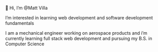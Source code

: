 👋 Hi, I’m @Matt Villa

I’m interested in learning web development and software development fundamentals

I am a mechanical engineer working on aerospace products and i’m currently learning full stack web development and pursuing my B.S. in Computer Science


<!---
mv805/mv805 is a ✨ special ✨ repository because its `README.md` (this file) appears on your GitHub profile.
You can click the Preview link to take a look at your changes.
--->
